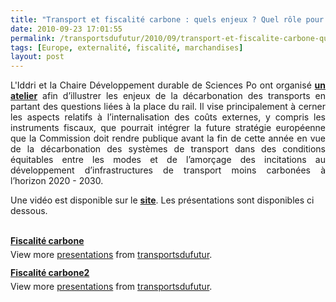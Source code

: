 ```yaml
---
title: "Transport et fiscalité carbone : quels enjeux ? Quel rôle pour l'Europe ?"
date: 2010-09-23 17:01:55
permalink: /transportsdufutur/2010/09/transport-et-fiscalite-carbone-quels-enjeux-quel-role-pour-leurope.html
tags: [Europe, externalité, fiscalité, marchandises]
layout: post
---
```


<p style="text-align: justify">L'Iddri et la Chaire Développement durable de Sciences Po ont organisé <strong><a href="http://www.iddri.org/Activites/Conferences/Transport-et-fiscalite-carbone-quels-enjeux-Quel-role-pour-l'Europe/" target="_blank">un atelier</a></strong> afin d’illustrer les enjeux de la décarbonation des transports en partant des questions liées à la place du rail. Il vise principalement à cerner les aspects relatifs à l’internalisation des coûts externes, y compris les instruments fiscaux, que pourrait intégrer la future stratégie européenne que la Commission doit rendre publique avant la fin de cette année en vue de la décarbonation des systèmes de transport dans des conditions équitables entre les modes et de l’amorçage des incitations au développement d’infrastructures de transport moins carbonées à l’horizon 2020 - 2030.</p> <p>Une vidéo est disponible sur le <strong><a href="http://www.iddri.org/Activites/Conferences/Transport-et-fiscalite-carbone-quels-enjeux-Quel-role-pour-l'Europe/" target="_blank">site</a></strong>. Les présentations sont disponibles ci dessous.</p>   <!--more-->    <div id="__ss_5268578" style="width: 425px"><strong style="margin: 12px 0 4px"><a href="http://www.slideshare.net/transportsdufutur/fiscalit-carbone" title="Fiscalité carbone">Fiscalité carbone</a></strong>      <div style="padding: 5px 0 12px">View more <a href="http://www.slideshare.net/">presentations</a> from <a href="http://www.slideshare.net/transportsdufutur">transportsdufutur</a>.</div> </div> <div id="__ss_5268581" style="width: 425px"><strong style="margin: 12px 0 4px"><a href="http://www.slideshare.net/transportsdufutur/fiscalit-carbone2" title="Fiscalité carbone2">Fiscalité carbone2</a></strong>      <div style="padding: 5px 0 12px">View more <a href="http://www.slideshare.net/">presentations</a> from <a href="http://www.slideshare.net/transportsdufutur">transportsdufutur</a>.</div> </div>
